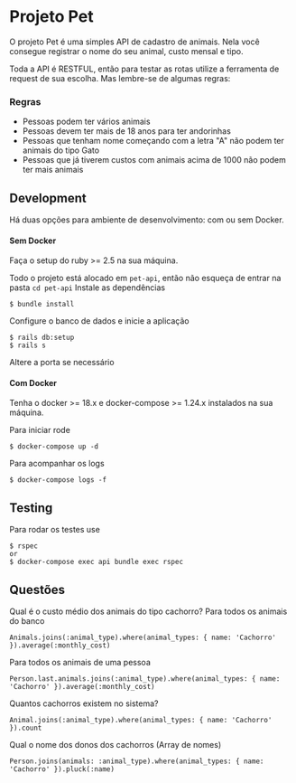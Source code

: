 # Projeto Pet

O projeto Pet é uma simples API de cadastro de animais.
Nela você consegue registrar o nome do seu animal, custo mensal e tipo.

Toda a API é RESTFUL, então para testar as rotas utilize a ferramenta de request
de sua escolha.
Mas lembre-se de algumas regras:

### Regras

* Pessoas podem ter vários animais
* Pessoas devem ter mais de 18 anos para ter andorinhas
* Pessoas que tenham nome começando com a letra "A" não podem ter animais do tipo Gato
* Pessoas que já tiverem custos com animais acima de 1000 não podem ter mais animais

## Development

Há duas opções para ambiente de desenvolvimento: com ou sem Docker.

#### Sem Docker

Faça o setup do ruby >= 2.5 na sua máquina.

Todo o projeto está alocado em `pet-api`, então não esqueça de entrar na pasta `cd pet-api`
Instale as dependências
```
$ bundle install
```

Configure o banco de dados e inicie a aplicação
```
$ rails db:setup
$ rails s
```

Altere a porta se necessário

#### Com Docker

Tenha o docker >= 18.x e docker-compose >= 1.24.x instalados na sua máquina.

Para iniciar rode
```
$ docker-compose up -d
```

Para acompanhar os logs

```
$ docker-compose logs -f
```

## Testing

Para rodar os testes use
```
$ rspec
or
$ docker-compose exec api bundle exec rspec
```

## Questões

Qual é o custo médio dos animais do tipo cachorro?
Para todos os animais do banco
```
Animals.joins(:animal_type).where(animal_types: { name: 'Cachorro' }).average(:monthly_cost)
```
Para todos os animais de uma pessoa
```
Person.last.animals.joins(:animal_type).where(animal_types: { name: 'Cachorro' }).average(:monthly_cost)
```

Quantos cachorros existem no sistema?

```
Animal.joins(:animal_type).where(animal_types: { name: 'Cachorro' }).count
```

Qual o nome dos donos dos cachorros (Array de nomes)
```
Person.joins(animals: :animal_type).where(animal_types: { name: 'Cachorro' }).pluck(:name)
```

